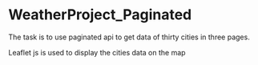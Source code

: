 # WeatherProject_Paginated
The task is to use paginated api to get data of thirty cities in three pages.

Leaflet js is used to display the cities data on the map
